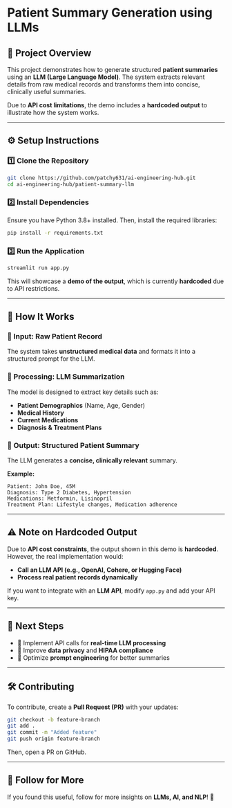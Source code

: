 # Patient Summary Generation using LLMs

## 📌 Project Overview
This project demonstrates how to generate structured **patient summaries** using an **LLM (Large Language Model)**. The system extracts relevant details from raw medical records and transforms them into concise, clinically useful summaries.

Due to **API cost limitations**, the demo includes a **hardcoded output** to illustrate how the system works.

---

## ⚙️ Setup Instructions

### **1️⃣ Clone the Repository**
```bash
git clone https://github.com/patchy631/ai-engineering-hub.git
cd ai-engineering-hub/patient-summary-llm
```

### **2️⃣ Install Dependencies**
Ensure you have Python 3.8+ installed. Then, install the required libraries:
```bash
pip install -r requirements.txt
```

### **3️⃣ Run the Application**
```bash
streamlit run app.py
```
This will showcase a **demo of the output**, which is currently **hardcoded** due to API restrictions.

---

## 🚀 How It Works

### **🔹 Input: Raw Patient Record**
The system takes **unstructured medical data** and formats it into a structured prompt for the LLM.

### **🔹 Processing: LLM Summarization**
The model is designed to extract key details such as:
- **Patient Demographics** (Name, Age, Gender)
- **Medical History**
- **Current Medications**
- **Diagnosis & Treatment Plans**

### **🔹 Output: Structured Patient Summary**
The LLM generates a **concise, clinically relevant** summary.

**Example:**
```plaintext
Patient: John Doe, 45M
Diagnosis: Type 2 Diabetes, Hypertension
Medications: Metformin, Lisinopril
Treatment Plan: Lifestyle changes, Medication adherence
```

---

## ⚠️ Note on Hardcoded Output
Due to **API cost constraints**, the output shown in this demo is **hardcoded**. However, the real implementation would:
- **Call an LLM API (e.g., OpenAI, Cohere, or Hugging Face)**
- **Process real patient records dynamically**

If you want to integrate with an **LLM API**, modify `app.py` and add your API key.

---

## 📌 Next Steps
- 🔹 Implement API calls for **real-time LLM processing**
- 🔹 Improve **data privacy** and **HIPAA compliance**
- 🔹 Optimize **prompt engineering** for better summaries

---

## 🛠 Contributing
To contribute, create a **Pull Request (PR)** with your updates:
```bash
git checkout -b feature-branch
git add .
git commit -m "Added feature"
git push origin feature-branch
```
Then, open a PR on GitHub.

---

## 🔗 Follow for More
If you found this useful, follow for more insights on **LLMs, AI, and NLP**! 🚀

